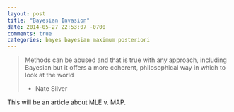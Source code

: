 ```yaml
---
layout: post
title: "Bayesian Invasion"
date: 2014-05-27 22:53:07 -0700
comments: true
categories: bayes bayesian maximum posteriori
---
```


> Methods can be abused and that is true with any approach, including Bayesian but it offers a more coherent, philosophical way in which to look at the world 
> - Nate Silver

This will be an article about MLE v. MAP. 